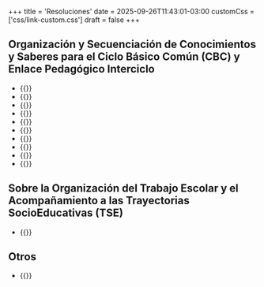 +++
title = 'Resoluciones'
date = 2025-09-26T11:43:01-03:00
customCss = ['css/link-custom.css']
draft = false
+++

## Organización y Secuenciación de Conocimientos y Saberes para el Ciclo Básico Común (CBC) y Enlace Pedagógico Interciclo

- {{<elink txt="Introducción" url="pdf/r_1381_2022-D-1-INTRO.pdf">}}
- {{<elink txt="La planificación curricular de área" url="pdf/r_1381_2022-D-2-Planificacion.pdf">}}
- {{<elink txt="CIENCIAS SOCIALES, POLÍTICAS Y ECONÓMICAS" url="pdf/r_1381_2022-D-3-CSPYE.pdf">}}
- {{<elink txt="CIENCIAS NATURALES" url="pdf/r_1381_2022-D-4-CN.pdf">}}
- {{<elink txt="MATEMÁTICA-INFORMÁTICA" url="pdf/r_1381_2022-D-5-MI.pdf">}}
- {{<elink txt="EDUCACIÓN FÍSICA INTEGRAL" url="pdf/r_1381_2022-D-6-EFI.pdf">}}
- {{<elink txt="EDUCACIÓN SEXUAL INTEGRAL" url="pdf/r_1381_2022-D-7-ESI.pdf">}}
- {{<elink txt="COMUNICACIÓN Y MEDIOS" url="pdf/r_1381_2022-D-8-CYM.pdf">}}
- {{<elink txt="INTEGRACIÓN TECNOLÓGICA" url="pdf/r_1381_2022-D-12-INT.TEC_.pdf">}}
- {{<elink txt="LENGUAJES Y PRODUCCIÓN CULTURAL" url="pdf/r_1584_2022-D-13-LENGUAJES.pdf">}}

## Sobre la Organización del Trabajo Escolar y el Acompañamiento a las Trayectorias SocioEducativas (TSE)

- {{<elink url="pdf/r_1278_2024_TRAYECTORIAS_SOCIOEDUCATIVAS.pdf" txt="1278 / 2024 - Trayectorias SocioEducativas (TSE)">}}

## Otros

- {{<elink txt="Anexos para el trabajo con CONOCIMIENTOS Y SABERES" url="pdf/Anexos_para_el_trabajo_con_CONOCIMIENTOS_Y_SABERES.pdf">}}

<!-- - {{<elink txt="1381 / 2022 D 10. Área: TECNOLOGÍA AGROPECUARIA" url="pdf/r_1381_2022-D-10-TEC.AGR_.pdf">}} -->
<!-- - {{<elink txt="1381 / 2022 D 11. " url="pdf/r_1381_2022-D-11-ECO.pdf">}} -->
